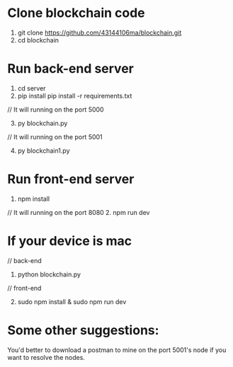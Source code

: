 # Clone blockchain code
1. git clone https://github.com/43144106ma/blockchain.git
2. cd blockchain
# Run back-end server
1. cd server
2. pip install pip install -r requirements.txt

  // It will running on the port 5000

3. py blockchain.py

  // It will running on the port 5001

4. py blockchain1.py 
# Run front-end server 
1. npm install

  // It will running on the port 8080
2. npm run dev 
# If your device is mac
  // back-end

1. python blockchain.py

  // front-end

2. sudo npm install & sudo npm run dev
# Some other suggestions:
You'd better to download a postman to mine on the port 5001's node if you want to resolve the nodes.
